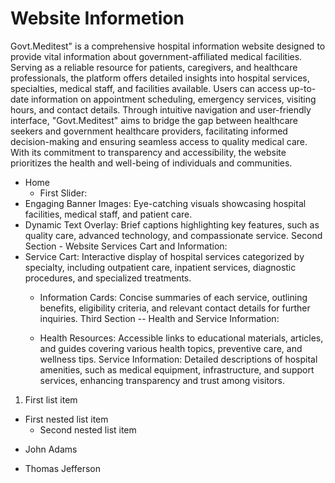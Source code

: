 # Website Informetion
Govt.Meditest" is a comprehensive hospital information website designed to provide vital information about government-affiliated medical facilities. Serving as a reliable resource for patients, caregivers, and healthcare professionals, the platform offers detailed insights into hospital services, specialties, medical staff, and facilities available. Users can access up-to-date information on appointment scheduling, emergency services, visiting hours, and contact details. Through intuitive navigation and user-friendly interface, "Govt.Meditest" aims to bridge the gap between healthcare seekers and government healthcare providers, facilitating informed decision-making and ensuring seamless access to quality medical care. With its commitment to transparency and accessibility, the website prioritizes the health and well-being of individuals and communities.
- Home
  - First Slider:
- Engaging Banner Images: Eye-catching visuals showcasing hospital facilities, medical staff, and patient care.
- Dynamic Text Overlay: Brief captions highlighting key features, such as quality care, advanced technology, and compassionate service. Second Section - Website         Services Cart and Information:
 - Service Cart: Interactive display of hospital services categorized by specialty, including outpatient care, inpatient services, diagnostic procedures, and specialized treatments.
   - Information Cards: Concise summaries of each service, outlining benefits, eligibility criteria, and relevant contact details for further inquiries. Third Section -- Health and Service Information:

   - Health Resources: Accessible links to educational materials, articles, and guides covering various health topics, preventive care, and wellness tips.
Service Information: Detailed descriptions of hospital amenities, such as medical equipment, infrastructure, and support services, enhancing transparency and trust among visitors.

 1. First list item
   - First nested list item
     - Second nested list item

* John Adams
+ Thomas Jefferson
